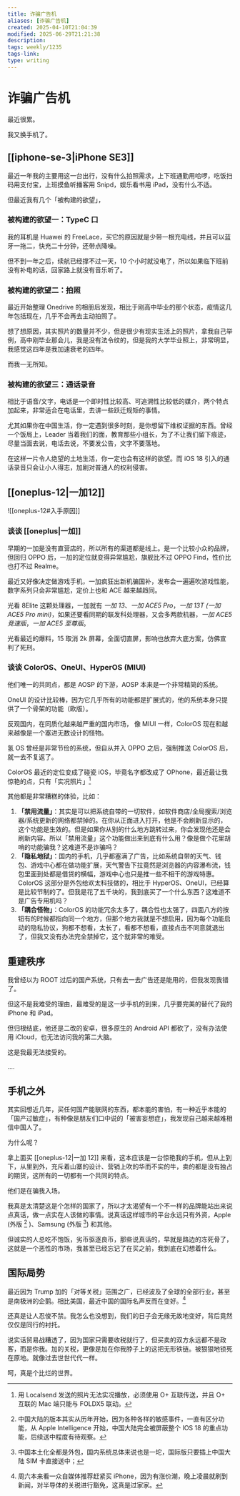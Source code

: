 ```yaml
---
title: 诈骗广告机
aliases: [诈骗广告机]
created: 2025-04-10T21:04:39
modified: 2025-06-29T21:21:38
description: 
tags: weekly/1235
tags-link: 
type: writing
---
```


# 诈骗广告机

最近很累。

我又换手机了。

## [[iphone-se-3|iPhone SE3]]

最近一年我的主要用这一台出行，没有什么拍照需求，上下班通勤用哈啰，吃饭扫码用支付宝，上班摸鱼听播客用 Snipd，娱乐看书用 iPad，没有什么不适。

但最近我有几个「被构建的欲望」，

### 被构建的欲望一：TypeC 口

我的耳机是 Huawei 的 FreeLace，买它的原因就是少带一根充电线，并且可以蓝牙一拖二，快充二十分钟，还带点降噪。

但不到一年之后，续航已经撑不过一天，10 个小时就没电了，所以如果临下班前没有补电的话，回家路上就没有音乐听了。

### 被构建的欲望二：拍照

最近开始整理 Onedrive 的相册后发现，相比于刚高中毕业的那个状态，疫情这几年包括现在，几乎不会再去主动拍照了。

想了想原因，其实照片的数量并不少，但是很少有现实生活上的照片，拿我自己举例，高中刚毕业那会儿，我是没有法令纹的，但是我的大学毕业照上，非常明显，我感觉这四年是我加速衰老的四年。

而我一无所知。

### 被构建的欲望三：通话录音

相比于语音/文字，电话是一个即时性比较高、可追溯性比较低的媒介，两个特点加起来，非常适合在电话里，去讲一些跃迁规矩的事情。

尤其如果你在中国生活，你一定遇到很多时刻，是你想留下维权证据的东西。曾经一个饭局上，Leader 当着我们的面，教育那些小组长，为了不让我们留下痕迹，尽量当面去说，电话去说，不要发公告，文字不要落地。

在这样一片令人绝望的土地生活，你一定也会有这样的欲望。而 iOS 18 引入的通话录音只会让小人得志，加剧对普通人的权利侵害。

## [[oneplus-12|一加12]]

![[oneplus-12#入手原因]]

### 谈谈 [[oneplus|一加]]

早期的一加是没有直营店的，所以所有的渠道都是线上。是一个比较小众的品牌，但回归 OPPO 后，一加的定位就变得异常尴尬，旗舰比不过 OPPO Find，性价比也打不过 Realme。

最近又好像决定做游戏手机，一加疯狂出新机骗国补，发布会一遍遍吹游戏性能，数字系列只会非常尴尬，定价上也和 ACE 越来越趋同。

光看 8Elite 这颗处理器，一加就有 *一加 13*、*一加 ACE5 Pro*，*一加 13T (一加 ACE5 Pro mini)*，如果还要看同期的联发科处理器，又会多两款机器，*一加 ACE5 竞速版*，*一加 ACE5 至尊版*。

光看最近的爆料，15 取消 2k 屏幕，全面切直屏，影响也放弃大底方案，仿佛宣判了死刑。

### 谈谈 ColorOS、OneUI、HyperOS (MIUI)

他们唯一的共同点，都是 AOSP 的下游，AOSP 本来是一个非常精简的系统。

OneUI 的设计比较棒，因为它几乎所有的功能都是扩展式的，他的系统本身只提供了一个骨架的功能（欧版）。

反观国内，在同质化越来越严重的国内市场， 像 MIUI 一样，ColorOS 现在和越来越像是一个塞进无数设计的怪物。

氢 OS 曾经是非常节俭的系统，但自从并入 OPPO 之后，强制推送 ColorOS 后，就一去不复返了。

ColorOS 最近的定位变成了碰瓷 iOS，毕竟名字都改成了 OPhone，最近最让我惊艳的点，只有「实况照片」[^cannot_use_localsend]

其他都是非常糟糕的体验，比如：

1. **「禁用流量」**：其实是可以把系统自带的一切软件，如软件商店/全局搜索/浏览器/系统更新的网络都禁掉的。在你从正面进入打开，他是不会刷新显示的，这个功能是生效的。但是如果你从别的什么地方跳转过来，你会发现他还是会刷新内容。所以「禁用流量」这个功能做出来到底有什么用？像是做个花里胡哨的功能骗我？这难道不是诈骗吗？
2. **「隐私地狱」**：国内的手机，几乎都塞满了广告，比如系统自带的天气、钱包、游戏中心都在做功能扩展，天气警告下拉竟然是浏览器的内容瀑布流，钱包里面到处都是借贷的横幅，游戏中心也只是推一些不相干的游戏特惠。ColorOS 这部分是外包给欢太科技做的，相比于 HyperOS、OneUI，已经算是比较节制的了。但我是花了五千块的，我到底买了一个什么东西？这难道不是广告专用机吗？
3. **「耦合怪物」**：ColorOS 的功能冗余太多了，耦合性也太强了，四面八方的按钮有的时候都指向同一个地方，但那个地方我就是不想启用，因为每个功能启动的隐私协议，狗都不想看，太长了，看都不想看，直接点击不同意就退出了，但我又没有办法完全禁掉它，这个就非常的难受。

## 重建秩序

我曾经以为 ROOT 过后的国产系统，只有去一去广告还是能用的，但我发现我错了。

但这不是我难受的理由，最难受的是这一步手机的到来，几乎要完美的替代了我的 iPhone 和 iPad。

但归根结底，他还是二改的安卓，很多原生的 Android API 都砍了，没有办法使用 iCloud，也无法访问我的第二大脑。

这是我最无法接受的。

....

## 手机之外

其实回想近几年，买任何国产能联网的东西，都本能的害怕，有一种近乎本能的「国产过敏症」，有种像是朋友们口中说的「被害妄想症」，我发现自己越来越难相信中国人了。

为什么呢？

拿上面买 [[oneplus-12|一加 12]] 来看，这本应该是一台惊艳我的手机，但从上到下，从里到外，充斥着山寨的设计、营销上吹的华而不实的牛，卖的都是没有独占的期货，这所有的一切都有一个共同的特点。

他们是在骗我入场。

我真是太清楚这是个怎样的国家了，所以才太渴望有一个不一样的品牌能站出来说点真话，做一点实在人该做的事情。说真话这样城市的平台永远只有外资，Apple (外版 [^apple-phone] )、Samsung (外版 [^sumsung-phone]) 和其他。

但诚实的人总吃不饱饭，劣币驱逐良币，那些说真话的，早就是路边的冻死骨了，这就是一个恶性的市场，我甚至已经忘记了在买之前，我到底在幻想着什么。

## 国际局势

最近因为 Trump 加的「对等关税」范围之广，已经波及了全球的全部行业，甚至是南极洲的企鹅。相比美国，最近中国的国际名声反而在变好。[^free-tax]

还真是让人忍俊不禁。我怎么也没想到，我们的日子会无缘无故地变好，背后竟然仅仅是同行的衬托。

说实话贸易战糟透了，因为国家只需要收税就行了，但买卖的双方永远都不是政客，而是你我。加的关税，更像是加在你我脖子上的这把无形铁链。被狠狠地锁死在原地。就像过去世世代代一样。

呵，真是个比烂的世界。

[^cannot_use_localsend]: 用 Localsend 发送的照片无法实况播放，必须使用 O+ 互联传送，并且 O+ 互联的 Mac 端只能与 FOLDX5 联动。
[^apple-phone]: 中国大陆的版本其实从历年开始，因为各种各样的敏感事件，一直有区分功能，从 Apple Intelligence 开始，中国大陆完全被屏蔽整个 IOS 18 的重点功能，后续送中程度有待观察。
[^sumsung-phone]: 中国本土化全都是外包，国内系统总体来说也是一坨，国际版只要插上中国大陆 SIM 卡直接送中；
[^free-tax]: 周六本来看一众自媒体推荐赶紧买 iPhone，因为有涨价潮，晚上凌晨就刷到新闻，对半导体的关税进行豁免，这真是过家家。
